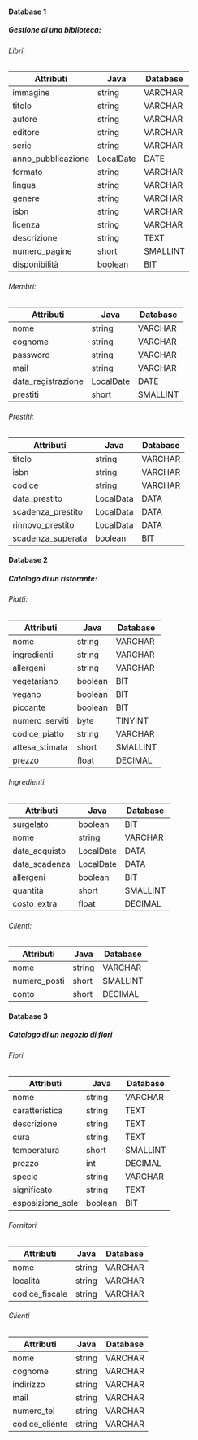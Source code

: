 #### Database 1
##### Gestione di una biblioteca:
###### Libri:

| Attributi          | Java      | Database |
| ------------------ | --------- | -------- |
| immagine           | string    | VARCHAR  |
| titolo             | string    | VARCHAR  |
| autore             | string    | VARCHAR  |
| editore            | string    | VARCHAR  |
| serie              | string    | VARCHAR  |
| anno_pubblicazione | LocalDate | DATE     |
| formato            | string    | VARCHAR  |
| lingua             | string    | VARCHAR  |
| genere             | string    | VARCHAR  |
| isbn               | string    | VARCHAR  |
| licenza            | string    | VARCHAR  |
| descrizione        | string    | TEXT     |
| numero_pagine      | short     | SMALLINT |
| disponibilità      | boolean   | BIT      |
###### Membri:

| Attributi          | Java      | Database |
| ------------------ | --------- | -------- |
| nome               | string    | VARCHAR  |
| cognome            | string    | VARCHAR  |
| password           | string    | VARCHAR  |
| mail               | string    | VARCHAR  |
| data_registrazione | LocalDate | DATE     |
| prestiti           | short     | SMALLINT |
###### Prestiti:

| Attributi         | Java      | Database |
| ----------------- | --------- | -------- |
| titolo            | string    | VARCHAR  |
| isbn              | string    | VARCHAR  |
| codice            | string    | VARCHAR  |
| data_prestito     | LocalData | DATA     |
| scadenza_prestito | LocalData | DATA     |
| rinnovo_prestito  | LocalData | DATA     |
| scadenza_superata | boolean   | BIT      |
#### Database 2
##### Catalogo di un ristorante:
###### Piatti:

| Attributi      | Java    | Database |
| -------------- | ------- | -------- |
| nome           | string  | VARCHAR  |
| ingredienti    | string  | VARCHAR  |
| allergeni      | string  | VARCHAR  |
| vegetariano    | boolean | BIT      |
| vegano         | boolean | BIT      |
| piccante       | boolean | BIT      |
| numero_serviti | byte    | TINYINT  |
| codice_piatto  | string  | VARCHAR  |
| attesa_stimata | short   | SMALLINT |
| prezzo         | float   | DECIMAL  |
###### Ingredienti:

| Attributi     | Java      | Database |
| ------------- | --------- | -------- |
| surgelato     | boolean   | BIT      |
| nome          | string    | VARCHAR  |
| data_acquisto | LocalDate | DATA     |
| data_scadenza | LocalDate | DATA     |
| allergeni     | boolean   | BIT      |
| quantità      | short     | SMALLINT |
| costo_extra   | float     | DECIMAL  |
###### Clienti:

| Attributi    | Java   | Database |
| ------------ | ------ | -------- |
| nome         | string | VARCHAR  |
| numero_posti | short  | SMALLINT |
| conto        | short  | DECIMAL  |

#### Database 3
##### Catalogo di un negozio di fiori
###### Fiori

| Attributi        | Java    | Database |
| ---------------- | ------- | -------- |
| nome             | string  | VARCHAR  |
| caratteristica   | string  | TEXT     |
| descrizione      | string  | TEXT     |
| cura             | string  | TEXT     |
| temperatura      | short   | SMALLINT |
| prezzo           | int     | DECIMAL  |
| specie           | string  | VARCHAR  |
| significato      | string  | TEXT     |
| esposizione_sole | boolean | BIT      |
###### Fornitori

| Attributi      | Java   | Database |
| -------------- | ------ | -------- |
| nome           | string | VARCHAR  |
| località       | string | VARCHAR  |
| codice_fiscale | string | VARCHAR  |
###### Clienti

| Attributi      | Java   | Database |
| -------------- | ------ | -------- |
| nome           | string | VARCHAR  |
| cognome        | string | VARCHAR  |
| indirizzo      | string | VARCHAR  |
| mail           | string | VARCHAR  |
| numero_tel     | string | VARCHAR  |
| codice_cliente | string | VARCHAR  |
